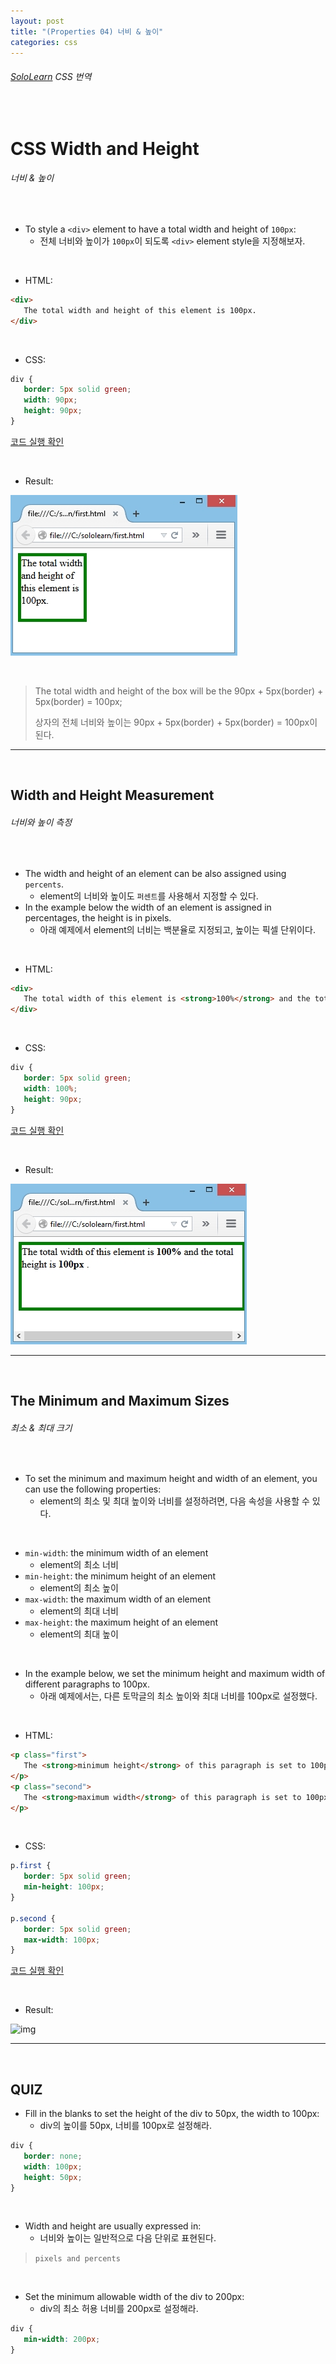 ```yaml
---
layout: post
title: "(Properties 04) 너비 & 높이"
categories: css
---
```


###### [SoloLearn](https://www.sololearn.com/) CSS 번역

<br>

# CSS Width and Height

###### 너비 & 높이

<br>

- To style a `<div>` element to have a total width and height of `100px`:
  - 전체 너비와 높이가 `100px`이 되도록 `<div>` element style을 지정해보자.

<br>

- HTML:

```html
<div>
   The total width and height of this element is 100px.
</div>
```

<br>

- CSS:

```css
div {
   border: 5px solid green;
   width: 90px;
   height: 90px;
}
```

[코드 실행 확인](https://code.sololearn.com/541/#css)

<br>

- Result:

![img](/assets/img/css-sololearn-properties-04-01.png)

<br>

> The total width and height of the box will be the 90px + 5px(border) + 5px(border) = 100px;
>
> 상자의 전체 너비와 높이는 90px + 5px(border) + 5px(border) = 100px이 된다.

------

<br>

## Width and Height Measurement

###### 너비와 높이 측정

<br>

- The width and height of an element can be also assigned using `percents`.
  - element의 너비와 높이도 `퍼센트`를 사용해서 지정할 수 있다.
- In the example below the width of an element is assigned in percentages, the height is in pixels.
  - 아래 예제에서 element의 너비는 백분율로 지정되고, 높이는 픽셀 단위이다.

<br>

- HTML:

```html
<div>
   The total width of this element is <strong>100%</strong> and the total height is <strong>100px</strong> .
</div>
```

<br>

- CSS:

```css
div {
   border: 5px solid green;
   width: 100%;
   height: 90px;
}
```

[코드 실행 확인](https://code.sololearn.com/542/#css)

<br>

- Result:

![img](/assets/img/css-sololearn-properties-04-02.png)

------

<br>

## The Minimum and Maximum Sizes

###### 최소 & 최대 크기

<br>

- To set the minimum and maximum height and width of an element, you can use the following properties:
  - element의 최소 및 최대 높이와 너비를 설정하려면, 다음 속성을 사용할 수 있다.

<br>

- `min-width`: the minimum width of an element
  - element의 최소 너비
- `min-height`: the minimum height of an element
  - element의 최소 높이
- `max-width`: the maximum width of an element
  - element의 최대 너비
- `max-height`: the maximum height of an element
  - element의 최대 높이

<br>

- In the example below, we set the minimum height and maximum width of different paragraphs to 100px.
  - 아래 예제에서는, 다른 토막글의 최소 높이와 최대 너비를 100px로 설정했다.

<br>

- HTML:

```html
<p class="first">
   The <strong>minimum height</strong> of this paragraph is set to 100px.
</p>
<p class="second">
   The <strong>maximum width</strong> of this paragraph is set to 100px.
</p>
```

<br>

- CSS:

```css
p.first {
   border: 5px solid green;
   min-height: 100px;
}

p.second {
   border: 5px solid green;
   max-width: 100px;
}
```

[코드 실행 확인](https://code.sololearn.com/543/#css)

<br>

- Result:

![img](/assets/img/css-sololearn-properties-04-02)

------

<br>

## QUIZ

- Fill in the blanks to set the height of the div to 50px, the width to 100px:
  - div의 높이를 50px, 너비를 100px로 설정해라.

```css
div {
   border: none;
   width: 100px;
   height: 50px;
}
```

<br>

- Width and height are usually expressed in:
  - 너비와 높이는 일반적으로 다음 단위로 표현된다.

> `pixels and percents`

<br>

- Set the minimum allowable width of the div to 200px:
  - div의 최소 허용 너비를 200px로 설정해라.

```css
div {
   min-width: 200px;
}
```

<br>
